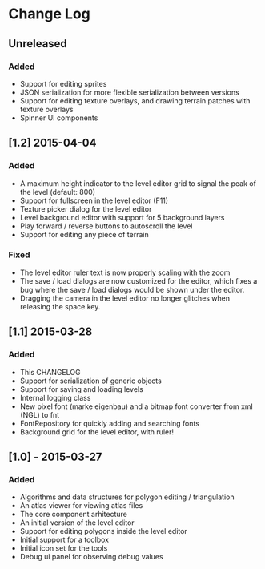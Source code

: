 # Change Log

## Unreleased
### Added
- Support for editing sprites
- JSON serialization for more flexible serialization between versions
- Support for editing texture overlays, and drawing terrain patches with texture overlays
- Spinner UI components

## [1.2] 2015-04-04
### Added
- A maximum height indicator to the level editor grid to signal the peak of the level (default: 800)
- Support for fullscreen in the level editor (F11)
- Texture picker dialog for the level editor
- Level background editor with support for 5 background layers
- Play forward / reverse buttons to autoscroll the level
- Support for editing any piece of terrain

### Fixed
- The level editor ruler text is now properly scaling with the zoom
- The save / load dialogs are now customized for the editor, which fixes a bug where the save / load dialogs would be shown under the editor.
- Dragging the camera in the level editor no longer glitches when releasing the space key.

## [1.1] 2015-03-28
### Added
- This CHANGELOG
- Support for serialization of generic objects
- Support for saving and loading levels
- Internal logging class
- New pixel font (marke eigenbau) and a bitmap font converter from xml (NGL) to fnt
- FontRepository for quickly adding and searching fonts
- Background grid for the level editor, with ruler!

## [1.0] - 2015-03-27
### Added
- Algorithms and data structures for polygon editing / triangulation
- An atlas viewer for viewing atlas files
- The core component arhitecture
- An initial version of the level editor
- Support for editing polygons inside the level editor
- Initial support for a toolbox
- Initial icon set for the tools
- Debug ui panel for observing debug values
